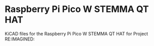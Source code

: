 # Raspberry Pi Pico W STEMMA QT HAT
 KiCAD files for the Raspberry Pi Pico W STEMMA QT HAT for Project RE:IMAGINED:

